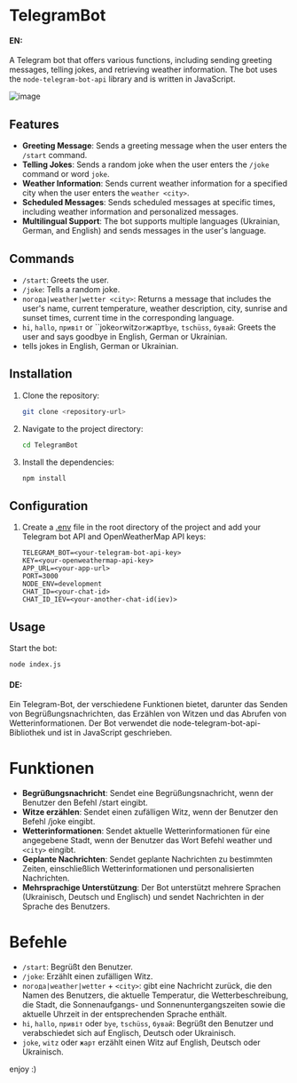 ﻿# TelegramBot
#### EN:
A Telegram bot that offers various functions, including sending greeting messages, telling jokes, and retrieving weather information. The bot uses the `node-telegram-bot-api` library and is written in JavaScript.

![image](https://github.com/user-attachments/assets/d48b49f6-61e7-42ca-b33c-1d96479dca31)


## Features

- **Greeting Message**: Sends a greeting message when the user enters the `/start` command.
- **Telling Jokes**: Sends a random joke when the user enters the `/joke` command or word `joke`.
- **Weather Information**: Sends current weather information for a specified city when the user enters the `weather <city>`.
- **Scheduled Messages**: Sends scheduled messages at specific times, including weather information and personalized messages.
- **Multilingual Support**: The bot supports multiple languages (Ukrainian, German, and English) and sends messages in the user's language.

## Commands

- `/start`: Greets the user.
- `/joke`: Tells a random joke.
- `погода|weather|wetter <city>`: Returns a message that includes the user's name, current temperature, weather description, city, sunrise and sunset times, current time in the corresponding language.
- `hi`, `hallo`, `привіт` or ``joke` or `witz` or `жарт`bye`, `tschüss`, `бувай`: Greets the user and says goodbye in English, German or Ukrainian.
-  tells jokes in English, German or Ukrainian.

## Installation

1. Clone the repository:
    ```sh
    git clone <repository-url>
    ```
2. Navigate to the project directory:
    ```sh
    cd TelegramBot
    ```
3. Install the dependencies:
    ```sh
    npm install
    ```

## Configuration

1. Create a [.env](http://_vscodecontentref_/0) file in the root directory of the project and add your Telegram bot API and OpenWeatherMap API keys:
    ```env
    TELEGRAM_BOT=<your-telegram-bot-api-key>
    KEY=<your-openweathermap-api-key>
    APP_URL=<your-app-url>
    PORT=3000
    NODE_ENV=development
    CHAT_ID=<your-chat-id>
    CHAT_ID_IEV=<your-another-chat-id(iev)>
    ```

## Usage

Start the bot:
```sh
node index.js
```


#### DE: 
Ein Telegram-Bot, der verschiedene Funktionen bietet, darunter das Senden von Begrüßungsnachrichten, das Erzählen von Witzen und das Abrufen von Wetterinformationen. Der Bot verwendet die node-telegram-bot-api-Bibliothek und ist in JavaScript geschrieben.

# Funktionen
- **Begrüßungsnachricht**: Sendet eine Begrüßungsnachricht, wenn der Benutzer den Befehl /start eingibt.
- **Witze erzählen**: Sendet einen zufälligen Witz, wenn der Benutzer den Befehl /joke eingibt.
- **Wetterinformationen**: Sendet aktuelle Wetterinformationen für eine angegebene Stadt, wenn der Benutzer das Wort Befehl weather und `<city>` eingibt.
- **Geplante Nachrichten**: Sendet geplante Nachrichten zu bestimmten Zeiten, einschließlich Wetterinformationen und personalisierten Nachrichten.
- **Mehrsprachige Unterstützung**: Der Bot unterstützt mehrere Sprachen (Ukrainisch, Deutsch und Englisch) und sendet Nachrichten in der Sprache des Benutzers.
  
# Befehle
- `/start`: Begrüßt den Benutzer.
- `/joke`: Erzählt einen zufälligen Witz.
- `погода|weather|wetter` + `<city>`: gibt eine Nachricht zurück, die den Namen des Benutzers, die aktuelle Temperatur, die Wetterbeschreibung, die Stadt, die Sonnenaufgangs- und Sonnenuntergangszeiten sowie die aktuelle Uhrzeit in der entsprechenden Sprache enthält.
- `hi`, `hallo`, `привіт` oder `bye`, `tschüss`, `бувай`: Begrüßt den Benutzer und verabschiedet sich auf Englisch, Deutsch oder Ukrainisch.
- `joke`, `witz` oder `жарт` erzählt einen Witz auf English, Deutsch oder Ukrainisch.

enjoy :)
